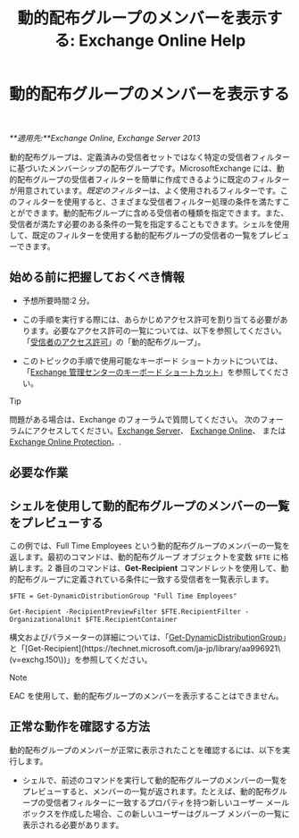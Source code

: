 ﻿---
title: '動的配布グループのメンバーを表示する: Exchange Online Help'
TOCTitle: 動的配布グループのメンバーを表示する
ms:assetid: 40b100c6-864e-4c82-9f98-08dd5c83e378
ms:mtpsurl: https://technet.microsoft.com/ja-jp/library/Bb232019(v=EXCHG.150)
ms:contentKeyID: 48269408
ms.date: 05/22/2018
mtps_version: v=EXCHG.150
ms.translationtype: HT
---

# 動的配布グループのメンバーを表示する

 

_**適用先:**Exchange Online, Exchange Server 2013_

動的配布グループは、定義済みの受信者セットではなく特定の受信者フィルターに基づいたメンバーシップの配布グループです。MicrosoftExchange には、動的配布グループの受信者フィルターを簡単に作成できるように既定のフィルターが用意されています。*既定のフィルター*は、よく使用されるフィルターです。このフィルターを使用すると、さまざまな受信者フィルター処理の条件を満たすことができます。動的配布グループに含める受信者の種類を指定できます。また、受信者が満たす必要のある条件の一覧を指定することもできます。シェルを使用して、既定のフィルターを使用する動的配布グループの受信者の一覧をプレビューできます。

## 始める前に把握しておくべき情報

  - 予想所要時間:2 分。

  - この手順を実行する際には、あらかじめアクセス許可を割り当てる必要があります。必要なアクセス許可の一覧については、以下を参照してください。「[受信者のアクセス許可](recipients-permissions-exchange-2013-help.md)」の「動的配布グループ」。

  - このトピックの手順で使用可能なキーボード ショートカットについては、「[Exchange 管理センターのキーボード ショートカット](keyboard-shortcuts-in-the-exchange-admin-center-exchange-online-protection-help.md)」を参照してください。


> [!TIP]
> 問題がある場合は、Exchange のフォーラムで質問してください。 次のフォーラムにアクセスしてください。<A href="https://go.microsoft.com/fwlink/p/?linkid=60612">Exchange Server</A>、 <A href="https://go.microsoft.com/fwlink/p/?linkid=267542">Exchange Online</A>、 または <A href="https://go.microsoft.com/fwlink/p/?linkid=285351">Exchange Online Protection</A>。.



## 必要な作業

## シェルを使用して動的配布グループのメンバーの一覧をプレビューする

この例では、Full Time Employees という動的配布グループのメンバーの一覧を返します。最初のコマンドは、動的配布グループ オブジェクトを変数 `$FTE` に格納します。2 番目のコマンドは、**Get-Recipient** コマンドレットを使用して、動的配布グループに定義されている条件に一致する受信者を一覧表示します。

    $FTE = Get-DynamicDistributionGroup "Full Time Employees"

    Get-Recipient -RecipientPreviewFilter $FTE.RecipientFilter -OrganizationalUnit $FTE.RecipientContainer

構文およびパラメーターの詳細については、「[Get-DynamicDistributionGroup](https://technet.microsoft.com/ja-jp/library/bb124762\(v=exchg.150\))」と「[Get-Recipient](https://technet.microsoft.com/ja-jp/library/aa996921\(v=exchg.150\))」を参照してください。


> [!NOTE]
> EAC を使用して、動的配布グループのメンバーを表示することはできません。



## 正常な動作を確認する方法

動的配布グループのメンバーが正常に表示されたことを確認するには、以下を実行します。

  - シェルで、前述のコマンドを実行して動的配布グループのメンバーの一覧をプレビューすると、メンバーの一覧が返されます。たとえば、動的配布グループの受信者フィルターに一致するプロパティを持つ新しいユーザー メールボックスを作成した場合、この新しいユーザーはグループ メンバーの一覧に表示される必要があります。

